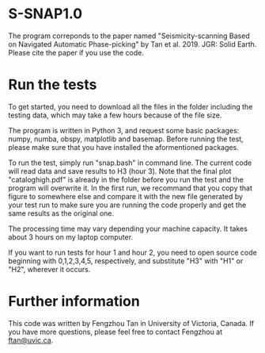 # S-SNAP1.0

The program correponds to the paper named "Seismicity-scanning Based on Navigated Automatic Phase-picking" by Tan et al. 2019. JGR: Solid Earth. Please cite the paper if you use the code. 

# Run the tests

To get started, you need to download all the files in the folder including the testing data, which may take a few hours because of the file size.

The program is written in Python 3, and request some basic packages: numpy, numba, obspy, matplotlib and basemap. Before running the test, please make sure that you have installed the aformentioned packages. 

To run the test, simply run "snap.bash" in command line. The current code will read data and save results to H3 (hour 3). Note that the final plot "cataloghigh.pdf" is already in the folder before you run the test and the program will overwrite it. In the first run, we recommand that you copy that figure to somewhere else and compare it with the new file generated by your test run to make sure you are running the code properly and get the same results as the original one. 

The processing time may vary depending your machine capacity. It takes about 3 hours on my laptop computer. 

If you want to run tests for hour 1 and hour 2, you need to open source code beginning with 0,1,2,3,4,5, respectively, and substitute "H3" with "H1" or "H2", wherever it occurs. 

# Further information

This code was written by Fengzhou Tan in University of Victoria, Canada. If you have more questions, please feel free to contact Fengzhou at ftan@uvic.ca. 
